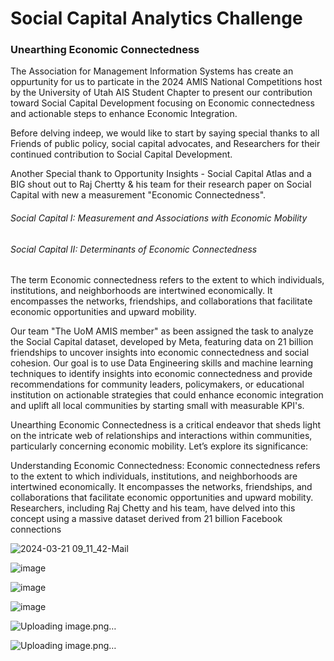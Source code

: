 # Social Capital Analytics Challenge
### Unearthing Economic Connectedness
The Association for Management Information Systems has create an oppurtunity for us to particate in the 2024 AMIS National Competitions host by the University of Utah AIS Student Chapter to present our contribution toward Social Capital Development focusing on Economic connectedness and actionable steps to enhance Economic Integration. 

Before delving indeep, we would like to start by saying special thanks to all Friends of public policy, social capital advocates, and Researchers for their continued contribution to Social Capital Development. 

Another Special thank to Opportunity Insights -  Social Capital Atlas and a BIG shout out to Raj Chertty & his team for their research paper on Social Capital with new a measurement "Economic Connectedness".

###### Social Capital I: Measurement and Associations with Economic Mobility
###### Social Capital II: Determinants of Economic Connectedness

The term Economic connectedness refers to the extent to which individuals, institutions, and neighborhoods are intertwined economically. It encompasses the networks, friendships, and collaborations that facilitate economic opportunities and upward mobility. 

Our team "The UoM AMIS member" as been assigned the task to analyze the Social Capital dataset, developed by Meta, featuring data on 21 billion friendships to uncover insights into economic connectedness and social cohesion. 
Our goal is to use Data Engineering skills and machine learning techniques to identify insights  into economic connectedness and provide recommendations for community leaders, policymakers, or educational institution on actionable strategies that could enhance economic integration and uplift all local communities by starting small with measurable KPI's. 

Unearthing Economic Connectedness is a critical endeavor that sheds light on the intricate web of relationships and interactions within communities, particularly concerning economic mobility. Let’s explore its significance:

Understanding Economic Connectedness:
Economic connectedness refers to the extent to which individuals, institutions, and neighborhoods are intertwined economically. It encompasses the networks, friendships, and collaborations that facilitate economic opportunities and upward mobility.
Researchers, including Raj Chetty and his team, have delved into this concept using a massive dataset derived from 21 billion Facebook connections

![2024-03-21 09_11_42-Mail](https://github.com/DallasBaba/Unearthing-Economic-Connectedness/assets/104704361/23940b62-9d9c-4aec-af74-bedf3c11e605)


![image](https://github.com/DallasBaba/Unearthing-Economic-Connectedness/assets/104704361/08476de1-23fc-4355-9d56-be3a657bbe27)

![image](https://github.com/DallasBaba/Unearthing-Economic-Connectedness/assets/104704361/c5396623-6a20-4df9-89e7-33bcf7d44a57)

![image](https://github.com/DallasBaba/Unearthing-Economic-Connectedness/assets/104704361/5eecab06-efb1-47c0-bc2e-5d5d0757b4af)

![Uploading image.png…]()


![Uploading image.png…]()
